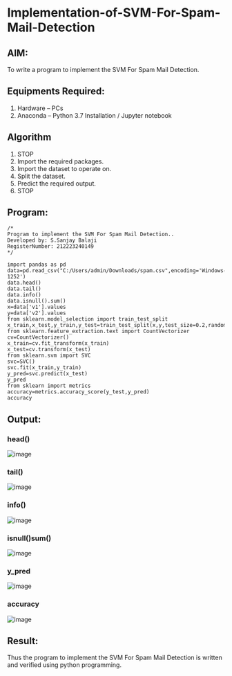 
# Implementation-of-SVM-For-Spam-Mail-Detection

## AIM:
To write a program to implement the SVM For Spam Mail Detection.

## Equipments Required:
1. Hardware – PCs
2. Anaconda – Python 3.7 Installation / Jupyter notebook

## Algorithm
1.  STOP
2.  Import the required packages.
3.  Import the dataset to operate on.
4.  Split the dataset.
5.  Predict the required output.
6.  STOP
## Program:
```
/*
Program to implement the SVM For Spam Mail Detection..
Developed by: S.Sanjay Balaji
RegisterNumber: 212223240149 
*/
```
```
import pandas as pd
data=pd.read_csv("C:/Users/admin/Downloads/spam.csv",encoding='Windows-1252')
data.head()
data.tail()
data.info()
data.isnull().sum()
x=data['v1'].values
y=data['v2'].values
from sklearn.model_selection import train_test_split
x_train,x_test,y_train,y_test=train_test_split(x,y,test_size=0.2,random_state=0)
from sklearn.feature_extraction.text import CountVectorizer
cv=CountVectorizer()
x_train=cv.fit_transform(x_train)
x_test=cv.transform(x_test)
from sklearn.svm import SVC
svc=SVC()
svc.fit(x_train,y_train)
y_pred=svc.predict(x_test)
y_pred
from sklearn import metrics
accuracy=metrics.accuracy_score(y_test,y_pred)
accuracy
```
## Output:
### head()
![image](https://github.com/SanjayBalaji0/Implementation-of-SVM-For-Spam-Mail-Detection/assets/145533553/a8b9f65e-d8a7-49ec-9ce7-7134dcb8ca28)
### tail()
![image](https://github.com/SanjayBalaji0/Implementation-of-SVM-For-Spam-Mail-Detection/assets/145533553/2a6c77ef-ee3d-4b92-8271-672e6859333a)
### info()
![image](https://github.com/SanjayBalaji0/Implementation-of-SVM-For-Spam-Mail-Detection/assets/145533553/2987c686-bdd6-4046-8b09-3816b6884f4f)
### isnull()sum()
![image](https://github.com/SanjayBalaji0/Implementation-of-SVM-For-Spam-Mail-Detection/assets/145533553/2f4e8651-f7d3-4f79-9906-f21e9f0592b0)
### y_pred
![image](https://github.com/SanjayBalaji0/Implementation-of-SVM-For-Spam-Mail-Detection/assets/145533553/68a82f7f-9cf6-4148-a4fa-b4de3a04339e)
### accuracy
![image](https://github.com/SanjayBalaji0/Implementation-of-SVM-For-Spam-Mail-Detection/assets/145533553/916da21b-c702-4708-85d1-8fcec998ad04)


## Result:
Thus the program to implement the SVM For Spam Mail Detection is written and verified using python programming.
